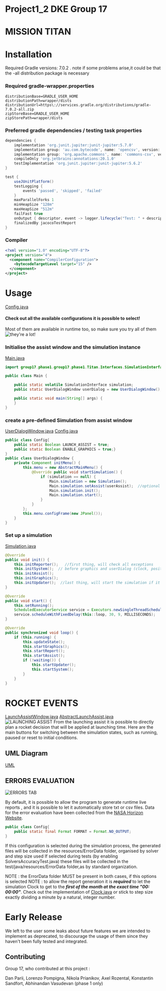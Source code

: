 # Project1_2 DKE Group 17

# MISSION TITAN

# Installation

Required Gradle versions: 7.0.2 . note if some problems arise,it could be that the -all distribution package is
necessary

### Required gradle-wrapper.properties

```properties
distributionBase=GRADLE_USER_HOME
distributionPath=wrapper/dists
distributionUrl=https\://services.gradle.org/distributions/gradle-7.0.2-all.zip
zipStoreBase=GRADLE_USER_HOME
zipStorePath=wrapper/dists
```

### Preferred gradle dependencies / testing task properties

```groovy
dependencies {
    implementation 'org.junit.jupiter:junit-jupiter:5.7.0'
    implementation group: 'au.com.bytecode', name: 'opencsv', version: '2.4'
    implementation group: 'org.apache.commons', name: 'commons-csv', version: '1.8'
    compileOnly 'org.jetbrains:annotations:20.1.0'
    testImplementation 'org.junit.jupiter:junit-jupiter:5.6.2'
}

test {
    useJUnitPlatform()
    testLogging {
        events 'passed', 'skipped', 'failed'
    }
    maxParallelForks 1
    minHeapSize "128m"
    maxHeapSize "512m"
    failFast true
    onOutput { descriptor, event -> logger.lifecycle("Test: " + descriptor + " \noutput: " + event.message )}
    finalizedBy jacocoTestReport
}

```

### Compiler

```xml
<?xml version="1.0" encoding="UTF-8"?>
<project version="4">
  <component name="CompilerConfiguration">
    <bytecodeTargetLevel target="15" /> 
  </component>
</project>
```

# Usage

[Config.java](src/main/java/group17/Utils/Config.java)

#### Check out all the available configurations it is possible to select!

Most of them are available in runtime too, so make sure you try all of them ![they're a lot!]

[they're a lot!]: src/main/resources/icons/7.jpg

### Initialise the assist window and the simulation instance

[Main.java](src/main/java/group17/Main.java)

```java
import group17.phase1.group17.phase1.Titan.Interfaces.SimulationInterface;

public class Main {

    public static volatile SimulationInterface simulation;
    public static UserDialogWindow userDialog = new UserDialogWindow();

    public static void main(String[] args) {
    }
}
```

### create a pre-defined Simulation from assist window

[UserDialogWindow.java](src/main/java/group17/Graphics/UserDialogWindow.java) [Config.java](src/main/java/group17/Utils/Config.java)

```java
public class Config{
    public static Boolean LAUNCH_ASSIST = true;
    public static Boolean ENABLE_GRAPHICS = true;}
}
public class UserDialogWindow {
    private Component initMenu() {
        this.menu = new AbstractMainMenu() {
            @Override public void startSimulation() {
                if (simulation == null) {
                    Main.simulation = new Simulation();
                    Main.simulation.setAssist(userAssist);  //optional
                    Main.simulation.init();
                    Main.simulation.start();
                }
            }
        };
        this.menu.configFrame(new JPanel());
    }
}
```

### Set up a simulation

[Simulation.java](src/main/java/group17/Simulation/Simulation.java)

```java
@Override 
public void init() {
    this.initReporter();   //first thing, will check all exceptions
    this.initSystem();  // before graphics and userDialog (clock, positions init, ...)
    this.initAssist();
    this.initGraphics();
    this.initUpdater();  //last thing, will start the simulation if it's the only one running
}

@Override 
public void start() {
    this.setRunning();
    ScheduledExecutorService service = Executors.newSingleThreadScheduledExecutor(Executors.privilegedThreadFactory());
    service.scheduleWithFixedDelay(this::loop, 30, 9, MILLISECONDS);
}

@Override
public synchronized void loop() {
    if (this.running) {
        this.updateState();
        this.startGraphics();
        this.startReport();
        this.startAssist();
        if (!waiting()) {
            this.startUpdater();
            this.startSystem();
        }
    }
}
```

# ROCKET EVENTS

[LaunchAssistWindow.java](src/main/java/group17/Graphics/Assist/LaunchAssistWindow.java)
[AbstractLaunchAssist.java](src/main/java/group17/Graphics/Assist/AbstractLaunchAssist.java)
![LAUNCHING ASSIST](src/main/resources/icons/3.jpg)
From the launching assist it is possible to directly plan a rocket decision that will be applied at launching time. Here
are the main buttons for switching between the simulation states, such as running, paused or reset to initial
conditions.

## UML Diagram

[UML](src/main/resources/Main.uml)

## ERRORS EVALUATION

![ERRORS TAB](src/main/resources/icons/5.jpg)

By default, it is possible to allow the program to generate runtime live reports , and it is possible to let it
automatically store txt or csv files. Data for the error evaluation have been collected from the [NASA Horizon Website].

[Nasa Horizon Website]: <https://ssd.jpl.nasa.gov/horizons.cgi>

```java
public class Config{
    public static final Format FORMAT = Format.NO_OUTPUT;
}
```

If this configuration is selected during the simulation process, the generated files will be collected in the
resources/ErrorData folder, organised by solver and step size used If selected during tests (by enabling
SolversAccuracyTest.java) these files will be collected in the test/java/resources/ErrorData folder,as by standard
organization.

NOTE : the ErrorData folder MUST be present in both cases, if this options is selected NOTE : to allow the report
generation it is **_required_**  to let the simulation Clock to get to the **_first of the month at the exact time "00:
00:00"_**. Check out the implementation of [Clock.java](src/main/java/group17/Simulation/System/Clock.java) or stick to
step size exactly dividing a minute by a natural, integer number.

# Early Release

We left to the user some leaks about future features we are intended to implement as deprecated, to discourage the usage
of them since they haven't been fully tested and integrated.

## Contributing

Group 17, who contributed at this project :

Dan Parii, Lorenzo Pompigna, Nikola Prianikov, Axel Rozental, Konstantin Sandfort, Abhinandan Vasudevan (phase 1 only)

